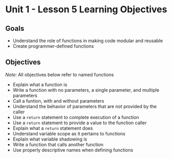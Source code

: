 # Unit 1 - Lesson 5 Learning Objectives

## Goals

- Understand the role of functions in making code modular and reusable
- Create programmer-defined functions

## Objectives

*Note:* All objectives below refer to named functions

- Explain what a function is
- Write a function with no parameters, a single parameter, and multiple parameters
- Call a funtion, with and without parameters
- Understand the behavior of parameters that are not provided by the caller
- Use a `return` statement to complete execution of a function
- Use a `return` statement to provide a value to the function caller
- Explain what a `return` statement does
- Understand variable scope as it pertains to functions
- Explain what variable shadowing is
- Write a function that calls another function
- Use properly descriptive names when defining functions
